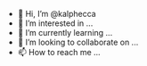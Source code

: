 - 👋 Hi, I’m @kalphecca
- 👀 I’m interested in ...
- 🌱 I’m currently learning ...
- 💞️ I’m looking to collaborate on ...
- 📫 How to reach me ...

<!---
kalphecca/kalphecca is a ✨ special ✨ repository because its `README.md` (this file) appears on your GitHub profile.
You can click the Preview link to take a look at your changes.
--->
